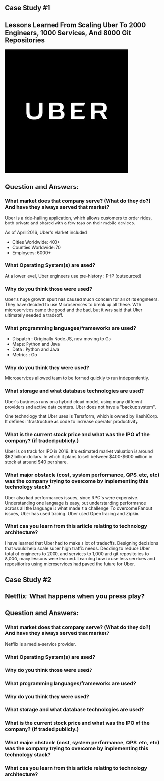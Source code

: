 ## Case Study #1 
## Lessons Learned From Scaling Uber To 2000 Engineers, 1000 Services, And 8000 Git Repositories

![Uber](/images/uber.jpg)

## Question and Answers:
      
### What market does that company serve? (What do they do?) And have they always served that market?

<p>
Uber is a ride-hailing application, which allows customers to order rides, both private and shared with a few taps on their mobile devices. 

As of April 2016, Uber's Market included 
<ul>
<li>Cities Worldwide: 400+</li>
<li>Counties Worldwide: 70</li>
<li>Employees: 6000+</li>
</ul>
</p>

### What Operating System(s) are used?
<p>
At a lower level, Uber engineers use pre-history :   PHP (outsourced)
	
</p>

### Why do you think those were used?

<p> Uber's huge growth spurt has caused much concern for all of its engineers. They have decided to use Microservices to break up all these. With microservices came the good and the bad, but it was said that Uber ultimately needed a tradeoff. 
</p>

### What programming languages/frameworks are used?

<p>
<ul>
	<li>Dispatch : 		Originally Node.JS, now moving to Go</li>
	<liCore Services:  	Originally Python, now moving to Go</li>
	<li>Maps:	 	Python and Java</li>
	<li>Data :		Python and Java</li>
	<li>Metrics : 		Go</li>
</ul>
</p>

### Why do you think they were used?

Microservices allowed team to be formed quickly to run independently. 

### What storage and what database technologies are used?

<p> Uber's business runs on a hybrid cloud model, using many different providers and active data centers. Uber does not have a "backup system". 

One technology that Uber uses is Terraform, which is owned by HashiCorp. It defines infrastructure as code to increase operator productivity. 
	</p>

### What is the current stock price and what was the IPO of the company? (if traded publicly.)
<p>
	Uber is on track for IPO in 2019. It's estimated market valuation is around $62 billion dollars. 
	In which it plans to sell between $400-$600 million in stock at around $40 per share. 
</p>

### What major obstacle (cost, system performance, QPS, etc, etc) was the company trying to overcome by implementing this technology stack?
<p>
Uber also had performances issues, since RPC's were expensive. Understanding one language is easy, but
understanding performance across all the language is what made it a challenge. 
To overcome Fanout issues, Uber has used tracing. Uber used OpenTracing and Zipkin.
</p>

### What can you learn from this article relating to technology architecture?
<p>
	I have learned that Uber had to make a lot of tradeoffs. Designing decisions that would help scale super high traffic needs.
	Deciding to reduce Uber total of engineers to 2000, and services to 1,000 and git repositories to 8,000, many lessons were learned. Learning how to use less services and repositiories using microservices had paved the future for Uber.

</p>

## Case Study #2 
## Netflix: What happens when you press play?

## Question and Answers:

### What market does that company serve? (What do they do?) And have they always served that market?

Netflix is a media-service provider. 

### What Operating System(s) are used?

### Why do you think those were used?


### What programming languages/frameworks are used?

### Why do you think they were used?


### What storage and what database technologies are used?


### What is the current stock price and what was the IPO of the company? (if traded publicly.)


### What major obstacle (cost, system performance, QPS, etc, etc) was the company trying to overcome by implementing this technology stack?


### What can you learn from this article relating to technology architecture?


